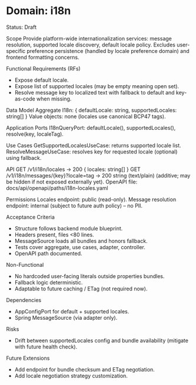 # Domain: i18n

Status: Draft

Scope Provide platform-wide internationalization services: message resolution,
supported locale discovery, default locale policy. Excludes user-specific
preference persistence (handled by locale preference domain) and frontend
formatting concerns.

Functional Requirements (RFs)

- Expose default locale.
- Expose list of supported locales (may be empty meaning open set).
- Resolve message key to localized text with fallback to default and key-as-code
  when missing.

Data Model Aggregate I18n: { defaultLocale: string, supportedLocales: string[] }
Value objects: none (locales use canonical BCP47 tags).

Application Ports I18nQueryPort: defaultLocale(), supportedLocales(),
resolve(key, localeTag).

Use Cases GetSupportedLocalesUseCase: returns supported locale list.
ResolveMessageUseCase: resolves key for requested locale (optional) using
fallback.

API GET /v1/i18n/locales -> 200 { locales: string[] } GET
/v1/i18n/messages/{key}?locale=tag -> 200 string (text/plain) (additive; may be
hidden if not exposed externally yet). OpenAPI file:
docs/api/openapi/paths/i18n-locales.yaml

Permissions Locales endpoint: public (read-only). Message resolution endpoint:
internal (subject to future auth policy) – no PII.

Acceptance Criteria

- Structure follows backend module blueprint.
- Headers present, files <80 lines.
- MessageSource loads all bundles and honors fallback.
- Tests cover aggregate, use cases, adapter, controller.
- OpenAPI path documented.

Non-Functional

- No hardcoded user-facing literals outside properties bundles.
- Fallback logic deterministic.
- Adaptable to future caching / ETag (not required now).

Dependencies

- AppConfigPort for default + supported locales.
- Spring MessageSource (via adapter only).

Risks

- Drift between supportedLocales config and bundle availability (mitigate with
  future health check).

Future Extensions

- Add endpoint for bundle checksum and ETag negotiation.
- Add locale negotiation strategy customization.
